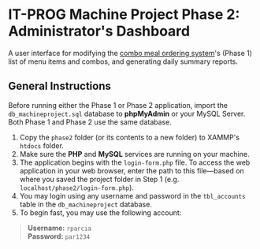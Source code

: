 # IT-PROG Machine Project Phase 2: Administrator's Dashboard

 A user interface for modifying the [combo meal ordering system](https://github.com/ronnparcia/itprog-phase1-flask)'s (Phase 1) list of menu items and combos, and generating daily summary reports.

## General Instructions

Before running either the Phase 1 or Phase 2 application, import the `db_machineproject.sql` database to **phpMyAdmin** or your MySQL Server. Both Phase 1 and Phase 2 use the same database.

1. Copy the `phase2` folder (or its contents to a new folder) to XAMMP's `htdocs` folder.
2. Make sure the **PHP** and **MySQL** services are running on your machine.
3. The application begins with the `login-form.php` file. To access the web application in your web browser, enter the path to this file—based on where you saved the project folder in Step 1 (e.g. `localhost/phase2/login-form.php`).
4. You may login using any username and password in the `tbl_accounts` table in the `db_machineproject` database.
5. To begin fast, you may use the following account:

> **Username:** `rparcia`<br>
**Password:** `par1234`
